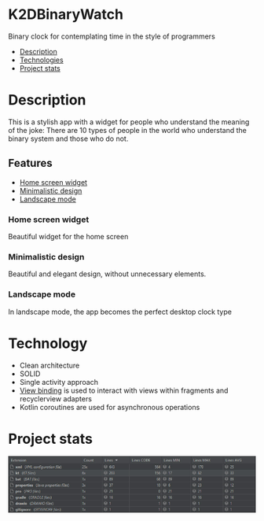 # K2DBinaryWatch
Binary clock for contemplating time in the style of programmers

- [Description](#description)
- [Technologies](#technology)
- [Project stats](#project_stats)

# Description
This is a stylish app with a widget for people who understand the meaning of the joke:
There are 10 types of people in the world who understand the binary system and those who do not.

## Features
- [Home screen widget](#Home_screen_widget)
- [Minimalistic design](#minimalistic_design)
- [Landscape mode](#landscape_mode)


### Home screen widget
Beautiful widget for the home screen

### Minimalistic design
Beautiful and elegant design, without unnecessary elements.

### Landscape mode
In landscape mode, the app becomes the perfect desktop clock type

# Technology
- Clean architecture 
- SOLID
- Single activity approach
- [View binding](https://developer.android.com/topic/libraries/view-binding) is used to interact with views within fragments and recyclerview adapters
- Kotlin coroutines are used for asynchronous operations

# Project stats
<img src="https://github.com/K2D2021/K2DBinaryWatch/blob/master/K2DBinaryWatchStatistics.jpg">


